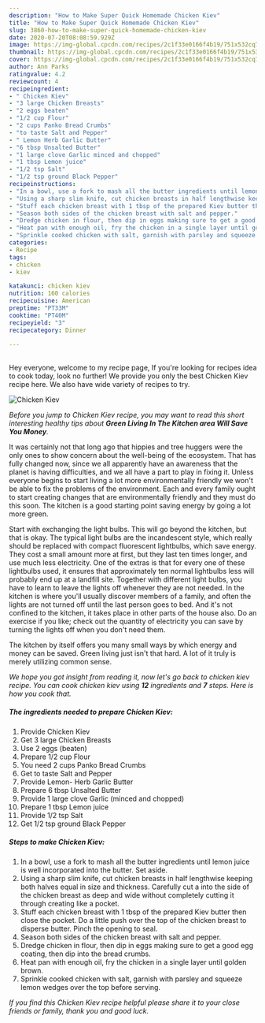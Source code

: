 ```yaml
---
description: "How to Make Super Quick Homemade Chicken Kiev"
title: "How to Make Super Quick Homemade Chicken Kiev"
slug: 3860-how-to-make-super-quick-homemade-chicken-kiev
date: 2020-07-20T08:08:59.929Z
image: https://img-global.cpcdn.com/recipes/2c1f33e0166f4b19/751x532cq70/chicken-kiev-recipe-main-photo.jpg
thumbnail: https://img-global.cpcdn.com/recipes/2c1f33e0166f4b19/751x532cq70/chicken-kiev-recipe-main-photo.jpg
cover: https://img-global.cpcdn.com/recipes/2c1f33e0166f4b19/751x532cq70/chicken-kiev-recipe-main-photo.jpg
author: Ann Parks
ratingvalue: 4.2
reviewcount: 4
recipeingredient:
- " Chicken Kiev"
- "3 large Chicken Breasts"
- "2 eggs beaten"
- "1/2 cup Flour"
- "2 cups Panko Bread Crumbs"
- "to taste Salt and Pepper"
- " Lemon Herb Garlic Butter"
- "6 tbsp Unsalted Butter"
- "1 large clove Garlic minced and chopped"
- "1 tbsp Lemon juice"
- "1/2 tsp Salt"
- "1/2 tsp ground Black Pepper"
recipeinstructions:
- "In a bowl, use a fork to mash all the butter ingredients until lemon juice is well incorporated into the butter. Set aside."
- "Using a sharp slim knife, cut chicken breasts in half lengthwise keeping both halves equal in size and thickness. Carefully cut a into the side of the chicken breast as deep and wide without completely cutting it through creating like a pocket."
- "Stuff each chicken breast with 1 tbsp of the prepared Kiev butter then close the pocket. Do a little push over the top of the chicken breast to disperse butter. Pinch the opening to seal."
- "Season both sides of the chicken breast with salt and pepper."
- "Dredge chicken in flour, then dip in eggs making sure to get a good egg coating, then dip into the bread crumbs."
- "Heat pan with enough oil, fry the chicken in a single layer until golden brown."
- "Sprinkle cooked chicken with salt, garnish with parsley and squeeze lemon wedges over the top before serving."
categories:
- Recipe
tags:
- chicken
- kiev

katakunci: chicken kiev 
nutrition: 160 calories
recipecuisine: American
preptime: "PT33M"
cooktime: "PT40M"
recipeyield: "3"
recipecategory: Dinner

---
```

<br>
Hey everyone, welcome to my recipe page, If you're looking for recipes idea to cook today, look no further! We provide you only the best Chicken Kiev recipe here. We also have wide variety of recipes to try.
<br>


![Chicken Kiev](https://img-global.cpcdn.com/recipes/2c1f33e0166f4b19/751x532cq70/chicken-kiev-recipe-main-photo.jpg)

<i>Before you jump to Chicken Kiev recipe, you may want to read this short interesting healthy tips about 
<strong>Green Living In The Kitchen area Will Save You Money</strong>.</i>
</br>

It was certainly not that long ago that hippies and tree huggers were the only ones to show concern about the well-being of the ecosystem. That has fully changed now, since we all apparently have an awareness that the planet is having difficulties, and we all have a part to play in fixing it. Unless everyone begins to start living a lot more environmentally friendly we won't be able to fix the problems of the environment. Each and every family ought to start creating changes that are environmentally friendly and they must do this soon. The kitchen is a good starting point saving energy by going a lot more green.

Start with exchanging the light bulbs. This will go beyond the kitchen, but that is okay. The typical light bulbs are the incandescent style, which really should be replaced with compact fluorescent lightbulbs, which save energy. They cost a small amount more at first, but they last ten times longer, and use much less electricity. One of the extras is that for every one of these lightbulbs used, it ensures that approximately ten normal lightbulbs less will probably end up at a landfill site. Together with different light bulbs, you have to learn to leave the lights off whenever they are not needed. In the kitchen is where you'll usually discover members of a family, and often the lights are not turned off until the last person goes to bed. And it's not confined to the kitchen, it takes place in other parts of the house also. Do an exercise if you like; check out the quantity of electricity you can save by turning the lights off when you don't need them.

The kitchen by itself offers you many small ways by which energy and money can be saved. Green living just isn't that hard. A lot of it truly is merely utilizing common sense.


<i>We hope you got insight from reading it, now let's go back to chicken kiev recipe. You can cook chicken kiev using <strong>12</strong> ingredients and <strong>7</strong> steps. Here is how you cook that.
</i>

##### The ingredients needed to prepare Chicken Kiev:

1. Provide  Chicken Kiev
1. Get 3 large Chicken Breasts
1. Use 2 eggs (beaten)
1. Prepare 1/2 cup Flour
1. You need 2 cups Panko Bread Crumbs
1. Get to taste Salt and Pepper
1. Provide  Lemon- Herb Garlic Butter
1. Prepare 6 tbsp Unsalted Butter
1. Provide 1 large clove Garlic (minced and chopped)
1. Prepare 1 tbsp Lemon juice
1. Provide 1/2 tsp Salt
1. Get 1/2 tsp ground Black Pepper


##### Steps to make Chicken Kiev:

1. In a bowl, use a fork to mash all the butter ingredients until lemon juice is well incorporated into the butter. Set aside.
1. Using a sharp slim knife, cut chicken breasts in half lengthwise keeping both halves equal in size and thickness. Carefully cut a into the side of the chicken breast as deep and wide without completely cutting it through creating like a pocket.
1. Stuff each chicken breast with 1 tbsp of the prepared Kiev butter then close the pocket. Do a little push over the top of the chicken breast to disperse butter. Pinch the opening to seal.
1. Season both sides of the chicken breast with salt and pepper.
1. Dredge chicken in flour, then dip in eggs making sure to get a good egg coating, then dip into the bread crumbs.
1. Heat pan with enough oil, fry the chicken in a single layer until golden brown.
1. Sprinkle cooked chicken with salt, garnish with parsley and squeeze lemon wedges over the top before serving.


<i>If you find this Chicken Kiev recipe helpful please share it to your close friends or family, thank you and good luck.</i>
